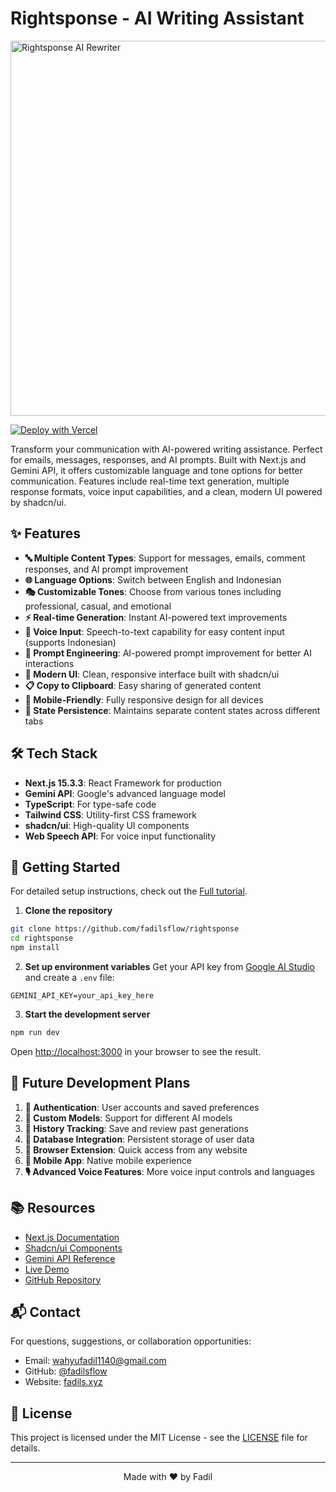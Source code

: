 # Rightsponse - AI Writing Assistant

<div>
  <img src="https://res.cloudinary.com/dxurnpbrc/image/upload/v1752719903/RIGHTSPONSE_jzqpkh.png" alt="Rightsponse AI Rewriter" width="600" />
  
  [![Deploy with Vercel](https://vercel.com/button)](https://vercel.com/new/clone?repository-url=https://github.com/fadilsflow/rightsponse)
</div>

Transform your communication with AI-powered writing assistance. Perfect for emails, messages, responses, and AI prompts. Built with Next.js and Gemini API, it offers customizable language and tone options for better communication. Features include real-time text generation, multiple response formats, voice input capabilities, and a clean, modern UI powered by shadcn/ui.

## ✨ Features

- **🔤 Multiple Content Types**: Support for messages, emails, comment responses, and AI prompt improvement
- **🌐 Language Options**: Switch between English and Indonesian
- **🎭 Customizable Tones**: Choose from various tones including professional, casual, and emotional
- **⚡ Real-time Generation**: Instant AI-powered text improvements
- **🎤 Voice Input**: Speech-to-text capability for easy content input (supports Indonesian)
- **🔧 Prompt Engineering**: AI-powered prompt improvement for better AI interactions
- **💅 Modern UI**: Clean, responsive interface built with shadcn/ui
- **📋 Copy to Clipboard**: Easy sharing of generated content
- **📱 Mobile-Friendly**: Fully responsive design for all devices
- **💾 State Persistence**: Maintains separate content states across different tabs

## 🛠️ Tech Stack

- **Next.js 15.3.3**: React Framework for production
- **Gemini API**: Google's advanced language model
- **TypeScript**: For type-safe code
- **Tailwind CSS**: Utility-first CSS framework
- **shadcn/ui**: High-quality UI components
- **Web Speech API**: For voice input functionality

## 🚀 Getting Started

For detailed setup instructions, check out the [Full tutorial](https://fadils.xyz/blog/posts/membuat-ai-rewriter-dengan-gemini-api-dan-Nextjs).

1. **Clone the repository**

```bash
git clone https://github.com/fadilsflow/rightsponse
cd rightsponse
npm install
```

2. **Set up environment variables**
   Get your API key from [Google AI Studio](https://aistudio.google.com/apikey) and create a `.env` file:

```env
GEMINI_API_KEY=your_api_key_here
```

3. **Start the development server**

```bash
npm run dev
```

Open [http://localhost:3000](http://localhost:3000) in your browser to see the result.

## 🔮 Future Development Plans

1. **👤 Authentication**: User accounts and saved preferences
2. **🤖 Custom Models**: Support for different AI models
3. **📜 History Tracking**: Save and review past generations
4. **💽 Database Integration**: Persistent storage of user data
5. **🔌 Browser Extension**: Quick access from any website
6. **📱 Mobile App**: Native mobile experience
7. **🎙️ Advanced Voice Features**: More voice input controls and languages

## 📚 Resources

- [Next.js Documentation](https://nextjs.org/)
- [Shadcn/ui Components](https://ui.shadcn.com/)
- [Gemini API Reference](https://ai.google.dev/docs)
- [Live Demo](https://rs.fadils.xyz)
- [GitHub Repository](https://github.com/fadilsflow/rightsponse)

## 📬 Contact

For questions, suggestions, or collaboration opportunities:

- Email: [wahyufadil1140@gmail.com](mailto:wahyufadil1140@gmail.com)
- GitHub: [@fadilsflow](https://github.com/fadilsflow)
- Website: [fadils.xyz](https://fadils.xyz)

## 📄 License

This project is licensed under the MIT License - see the [LICENSE](https://github.com/fadilsflow/rightsponse/blob/main/LICENSE) file for details.

---

<div align="center">
  Made with ❤️ by Fadil
</div>
